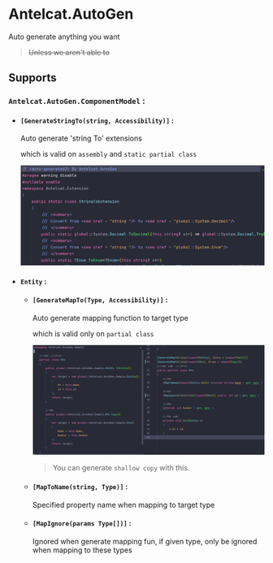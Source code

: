 # Antelcat.AutoGen

Auto generate anything you want
> ~~Unless we aren't able to~~

## Supports

### `Antelcat.AutoGen.ComponentModel` :  

+ #### `[GenerateStringTo(string, Accessibility)]` :  

    Auto generate 'string To' extensions

    which is valid on `assembly` and `static partial class`

    ![GenerateStringTo](./docs/GenerateStringTo.png)

+ #### `Entity` :  

  + #### `[GenerateMapTo(Type, Accessibility)]` :  

    Auto generate mapping function to target type

    which is valid only on `partial class`

    ![GenerateStringTo](./docs/GenerateMapTo.png)

    > You can generate `shallow copy` with this.

  + #### `[MapToName(string, Type)]` :  

    Specified property name when mapping to target type

  + #### `[MapIgnore(params Type[])]` :  

    Ignored when generate mapping fun, if given type, only be ignored when mapping to these types
